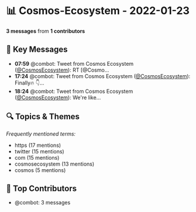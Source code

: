 # 📊 Cosmos-Ecosystem - 2022-01-23
**3 messages** from **1 contributors**

## 💬 Key Messages
- **07:59** @combot: Tweet from Cosmos Ecosystem ([@CosmosEcosystem](https://twitter.com/CosmosEcosystem)):
RT [@Cosmo...
- **17:24** @combot: Tweet from Cosmos Ecosystem ([@CosmosEcosystem](https://twitter.com/CosmosEcosystem)):
Finally🔥
👇...
- **18:24** @combot: Tweet from Cosmos Ecosystem ([@CosmosEcosystem](https://twitter.com/CosmosEcosystem)):
We're like...

## 🔍 Topics & Themes
*Frequently mentioned terms:*
- https (17 mentions)
- twitter (15 mentions)
- com (15 mentions)
- cosmosecosystem (13 mentions)
- cosmos (5 mentions)

## 👥 Top Contributors
- @combot: 3 messages